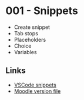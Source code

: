 # 001 - Snippets

- Create snippet
- Tab stops
- Placeholders
- Choice
- Variables

## Links

- [VSCode snippets](https://code.visualstudio.com/docs/editor/userdefinedsnippets)
- [Moodle version file](https://github.com/moodle/moodle/blob/MOODLE_37_STABLE/version.php)